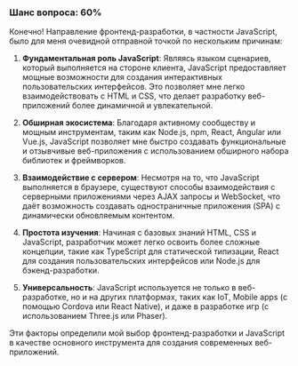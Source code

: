 ### Шанс вопроса: 60%

Конечно! Направление фронтенд-разработки, в частности JavaScript, было для меня очевидной отправной точкой по нескольким причинам:

1. **Фундаментальная роль JavaScript**: Являясь языком сценариев, который выполняется на стороне клиента, JavaScript предоставляет мощные возможности для создания интерактивных пользовательских интерфейсов. Это позволяет мне легко взаимодействовать с HTML и CSS, что делает разработку веб-приложений более динамичной и увлекательной.

2. **Обширная экосистема**: Благодаря активному сообществу и мощным инструментам, таким как Node.js, npm, React, Angular или Vue.js, JavaScript позволяет мне быстро создавать функциональные и отзывчивые веб-приложения с использованием обширного набора библиотек и фреймворков.

3. **Взаимодействие с сервером**: Несмотря на то, что JavaScript выполняется в браузере, существуют способы взаимодействия с серверными приложениями через AJAX запросы и WebSocket, что даёт возможность создавать одностраничные приложения (SPA) с динамически обновляемым контентом.

4. **Простота изучения**: Начиная с базовых знаний HTML, CSS и JavaScript, разработчик может легко освоить более сложные концепции, такие как TypeScript для статической типизации, React для создания пользовательских интерфейсов или Node.js для бэкенд-разработки.

5. **Универсальность**: JavaScript используется не только в веб-разработке, но и на других платформах, таких как IoT, Mobile apps (с помощью Cordova или React Native), и даже в разработке игр (с использованием Three.js или Phaser).

Эти факторы определили мой выбор фронтенд-разработки и JavaScript в качестве основного инструмента для создания современных веб-приложений.